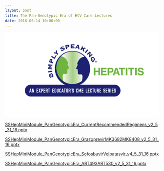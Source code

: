 ```yaml
---
layout: post
title: The Pan-Genotypic Era of HCV Care Lectures
date: 2016-06-14 10:00:00
---
```


![](/assets/images/the-pan-genotypic-era-of-hcv-care-lectures.png)

[SSHepMiniModule_PanGenotypicEra_CurrentRecommendedRegimens_v2_5_31_16.pptx](https://jumpshare.com/v/XxOemw8WUdCgcAOf00RW)

[SSHepMiniModule_PanGenotypicEra_GrazoprevirMK3682MK8408_v2_5_31_16.pptx](https://jumpshare.com/v/Yqcn1cZmWLXIWp1VDijz)

[SSHepMiniModule_PanGenotypicEra_SofosbuvirVelpatasvir_v4_5_31_16.pptx](https://jumpshare.com/v/eN8KNDjCmKaXRX4kjzkz)

[SSHepMiniModule_PanGenotypicEra_ABT493ABT530_v2_5_31_16.pptx](https://jumpshare.com/v/ffx7rFRTLBw6e8Kzu8rQ)